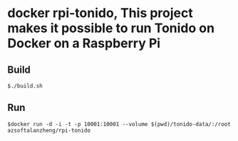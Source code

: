 # docker rpi-tonido, This project makes it possible to run Tonido on Docker on a Raspberry Pi

## Build
```
$./build.sh
```

## Run
```
$docker run -d -i -t -p 10001:10001 --volume $(pwd)/tonido-data/:/root azsoftalanzheng/rpi-tonido
```

